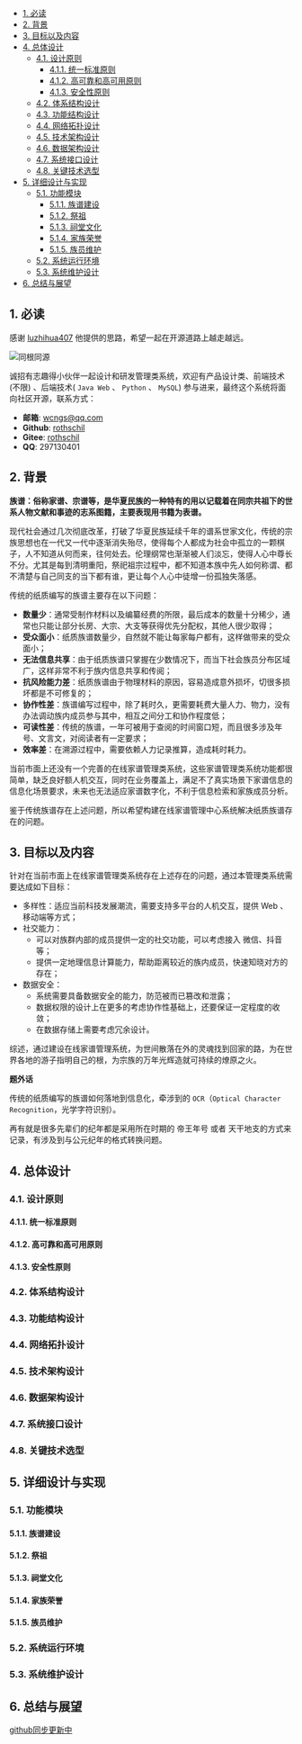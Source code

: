 <!-- TOC -->

- [1. 必读](#1-必读)
- [2. 背景](#2-背景)
- [3. 目标以及内容](#3-目标以及内容)
- [4. 总体设计](#4-总体设计)
  - [4.1. 设计原则](#41-设计原则)
    - [4.1.1. 统一标准原则](#411-统一标准原则)
    - [4.1.2. 高可靠和高可用原则](#412-高可靠和高可用原则)
    - [4.1.3. 安全性原则](#413-安全性原则)
  - [4.2. 体系结构设计](#42-体系结构设计)
  - [4.3. 功能结构设计](#43-功能结构设计)
  - [4.4. 网络拓扑设计](#44-网络拓扑设计)
  - [4.5. 技术架构设计](#45-技术架构设计)
  - [4.6. 数据架构设计](#46-数据架构设计)
  - [4.7. 系统接口设计](#47-系统接口设计)
  - [4.8. 关键技术选型](#48-关键技术选型)
- [5. 详细设计与实现](#5-详细设计与实现)
  - [5.1. 功能模块](#51-功能模块)
    - [5.1.1. 族谱建设](#511-族谱建设)
    - [5.1.2. 祭祖](#512-祭祖)
    - [5.1.3. 祠堂文化](#513-祠堂文化)
    - [5.1.4. 家族荣誉](#514-家族荣誉)
    - [5.1.5. 族员维护](#515-族员维护)
  - [5.2. 系统运行环境](#52-系统运行环境)
  - [5.3. 系统维护设计](#53-系统维护设计)
- [6. 总结与展望](#6-总结与展望)

<!-- /TOC -->

## 1. 必读

感谢 [luzhihua407](https://github.com/luzhihua407/family_tree) 他提供的思路，希望一起在开源道路上越走越远。

![同根同源](https://abram.oss-cn-shanghai.aliyuncs.com/blog/es/blog/tree.jpeg)

诚招有志趣得小伙伴一起设计和研发管理类系统，欢迎有产品设计类、前端技术(不限) 、后端技术( `Java Web` 、  `Python` 、 `MySQL`)  参与进来，最终这个系统将面向社区开源，联系方式：

- **邮箱**: wcngs@qq.com
- **Github**: [rothschil](https://github.com/rothschil/genealogy)
- **Gitee**: [rothschil](https://gitee.com/rothschil/genealogy)
- **QQ**: 297130401

## 2. 背景

**族谱：俗称家谱、宗谱等，是华夏民族的一种特有的用以记载着在同宗共祖下的世系人物文献和事迹的志系图籍，主要表现用书籍为表谱。**

现代社会通过几次彻底改革，打破了华夏民族延续千年的谱系世家文化，传统的宗族思想也在一代又一代中逐渐消失殆尽，使得每个人都成为社会中孤立的一颗棋子，人不知道从何而来，往何处去。伦理纲常也渐渐被人们淡忘，使得人心中尊长不分。尤其是每到清明重阳，祭祀祖宗过程中，都不知道本族中先人如何称谓、都不清楚与自己同支的当下都有谁，更让每个人心中徒增一份孤独失落感。

传统的纸质编写的族谱主要存在以下问题：

- **数量少**：通常受制作材料以及编纂经费的所限，最后成本的数量十分稀少，通常也只能让部分长房、大宗、大支等获得优先分配权，其他人很少取得；
- **受众面小**：纸质族谱数量少，自然就不能让每家每户都有，这样做带来的受众面小；
- **无法信息共享**：由于纸质族谱只掌握在少数情况下，而当下社会族员分布区域广，这样非常不利于族内信息共享和传阅；
- **抗风险能力差**：纸质族谱由于物理材料的原因，容易造成意外损坏，切很多损坏都是不可修复的；
- **协作性差**：族谱编写过程中，除了耗时久，更需要耗费大量人力、物力，没有办法调动族内成员参与其中，相互之间分工和协作程度低；
- **可读性差**：传统的族谱，一年可被用于查阅的时间窗口短，而且很多涉及年号、文言文，对阅读者有一定要求；
- **效率差**：在溯源过程中，需要依赖人力记录推算，造成耗时耗力。

当前市面上还没有一个完善的在线家谱管理类系统，这些家谱管理类系统功能都很简单，缺乏良好额人机交互，同时在业务覆盖上，满足不了真实场景下家谱信息的信息化场景要求，未来也无法适应家谱数字化，不利于信息检索和家族成员分析。

鉴于传统族谱存在上述问题，所以希望构建在线家谱管理中心系统解决纸质族谱存在的问题。

## 3. 目标以及内容

针对在当前市面上在线家谱管理类系统存在上述存在的问题，通过本管理类系统需要达成如下目标：

- 多样性：适应当前科技发展潮流，需要支持多平台的人机交互，提供 Web 、 移动端等方式；
- 社交能力：
  - 可以对族群内部的成员提供一定的社交功能，可以考虑接入 微信、抖音等；
  - 提供一定地理信息计算能力，帮助距离较近的族内成员，快速知晓对方的存在；
- 数据安全：
  - 系统需要具备数据安全的能力，防范被而已篡改和泄露；
  - 数据权限的设计上在更多的考虑协作性基础上，还要保证一定程度的收敛；
  - 在数据存储上需要考虑冗余设计。

综述，通过建设在线家谱管理系统，为世间散落在外的灵魂找到回家的路，为在世界各地的游子指明自己的根，为宗族的万年光辉造就可持续的燎原之火。

**题外话**

传统的纸质编写的族谱如何落地到信息化，牵涉到的 `OCR`（`Optical Character Recognition`，光学字符识别）。

再有就是很多先辈们的纪年都是采用所在时期的 帝王年号 或者 天干地支的方式来记录，有涉及到与公元纪年的格式转换问题。

## 4. 总体设计

### 4.1. 设计原则

#### 4.1.1. 统一标准原则

#### 4.1.2. 高可靠和高可用原则

#### 4.1.3. 安全性原则

### 4.2. 体系结构设计

### 4.3. 功能结构设计

### 4.4. 网络拓扑设计

### 4.5. 技术架构设计

### 4.6. 数据架构设计

### 4.7. 系统接口设计

### 4.8. 关键技术选型

## 5. 详细设计与实现

### 5.1. 功能模块

#### 5.1.1. 族谱建设

#### 5.1.2. 祭祖

#### 5.1.3. 祠堂文化

#### 5.1.4. 家族荣誉

#### 5.1.5. 族员维护

### 5.2. 系统运行环境

### 5.3. 系统维护设计

## 6. 总结与展望

[github同步更新中](https://github.com/rothschil/genealogy)